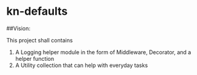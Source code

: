 # kn-defaults

##Vision:

This project shall contains 

1. A Logging helper module in the form of Middleware, Decorator, and a helper function
2. A Utility collection that can help with everyday tasks 

